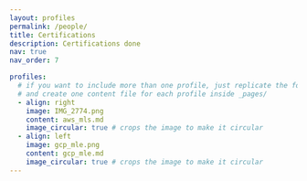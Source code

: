 ```yaml
---
layout: profiles
permalink: /people/
title: Certifications
description: Certifications done
nav: true
nav_order: 7

profiles:
  # if you want to include more than one profile, just replicate the following block
  # and create one content file for each profile inside _pages/
  - align: right
    image: IMG_2774.png
    content: aws_mls.md
    image_circular: true # crops the image to make it circular
  - align: left
    image: gcp_mle.png
    content: gcp_mle.md
    image_circular: true # crops the image to make it circular
---
```

